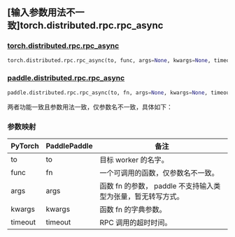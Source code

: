 ## [输入参数用法不一致]torch.distributed.rpc.rpc_async

### [torch.distributed.rpc.rpc_async](https://pytorch.org/docs/stable/rpc.html#torch.distributed.rpc.rpc_async)

```python
torch.distributed.rpc.rpc_async(to, func, args=None, kwargs=None, timeout=- 1.0)
```

### [paddle.distributed.rpc.rpc_async](https://www.paddlepaddle.org.cn/documentation/docs/zh/develop/api/paddle/distributed/rpc/rpc_async_cn.html#rpc-async)

```python
paddle.distributed.rpc.rpc_async(to, fn, args=None, kwargs=None, timeout=- 1)
```

两者功能一致且参数用法一致，仅参数名不一致，具体如下：

### 参数映射

| PyTorch | PaddlePaddle | 备注                               |
| ------- | ------------ | ---------------------------------- |
| to      | to           | 目标 worker 的名字。               |
| func    | fn           | 一个可调用的函数，仅参数名不一致。 |
| args    | args         | 函数 fn 的参数， paddle 不支持输入类型为张量，暂无转写方式。                   |
| kwargs  | kwargs       | 函数 fn 的字典参数。               |
| timeout | timeout      | RPC 调用的超时时间。               |
